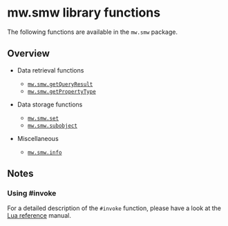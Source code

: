 # mw.smw library functions

The following functions are available in the `mw.smw` package.

## Overview

- Data retrieval functions

    - [`mw.smw.getQueryResult`](mw.smw.getQueryResult.md)
    - [`mw.smw.getPropertyType`](mw.smw.getPropertyType.md)

- Data storage functions

    - [`mw.smw.set`](mw.smw.set.md)
    - [`mw.smw.subobject`](mw.smw.subobject.md)

- Miscellaneous

    - [`mw.smw.info`](mw.smw.info.md)

## Notes

### Using #invoke

For a detailed description of the `#invoke` function, please have a look at the [Lua reference][lua] manual.

[lua]: https://www.mediawiki.org/wiki/Extension:Scribunto/Lua_reference_manual
[api]: https://www.semantic-mediawiki.org/wiki/Serialization_%28JSON%29
[smwdoc]: https://www.semantic-mediawiki.org/wiki/Semantic_MediaWiki
